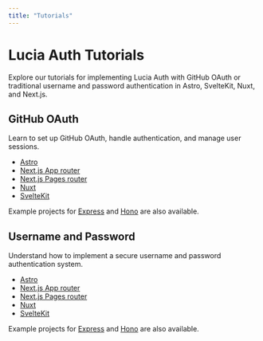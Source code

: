 ```yaml
---
title: "Tutorials"
---
```


# Lucia Auth Tutorials

Explore our tutorials for implementing Lucia Auth with GitHub OAuth or traditional username and password authentication in Astro, SvelteKit, Nuxt, and Next.js.

## GitHub OAuth

Learn to set up GitHub OAuth, handle authentication, and manage user sessions.

-   [Astro](/tutorials/github-oauth/astro)
-   [Next.js App router](/tutorials/github-oauth/nextjs-app)
-   [Next.js Pages router](/tutorials/github-oauth/nextjs-pages)
-   [Nuxt](/tutorials/github-oauth/nuxt)
-   [SvelteKit](/tutorials/github-oauth/sveltekit)

Example projects for [Express](https://github.com/lucia-auth/examples/tree/main/express/github-oauth) and [Hono](https://github.com/lucia-auth/examples/tree/main/hono/github-oauth) are also available.

## Username and Password

Understand how to implement a secure username and password authentication system.

-   [Astro](/tutorials/username-and-password/astro)
-   [Next.js App router](/tutorials/username-and-password/nextjs-app)
-   [Next.js Pages router](/tutorials/username-and-password/nextjs-pages)
-   [Nuxt](/tutorials/username-and-password/nuxt)
-   [SvelteKit](/tutorials/username-and-password/sveltekit)

Example projects for [Express](https://github.com/lucia-auth/examples/tree/main/express/username-and-password) and [Hono](https://github.com/lucia-auth/examples/tree/main/hono/username-and-password) are also available.
